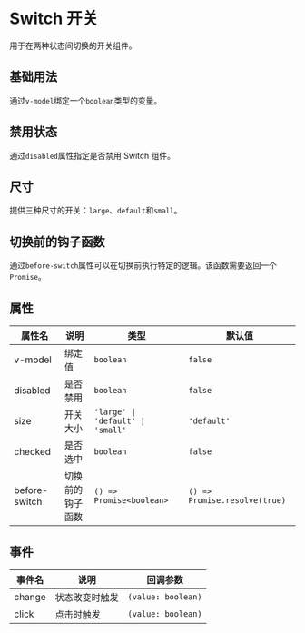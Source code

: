 # Switch 开关

用于在两种状态间切换的开关组件。

## 基础用法

通过`v-model`绑定一个`boolean`类型的变量。

<demo vue="../../demo/switch/basic.vue" github="https://github.com/Onion-L/onionl-ui/tree/main/packages/components/switch"/>

## 禁用状态

通过`disabled`属性指定是否禁用 Switch 组件。

<demo vue="../../demo/switch/disabled.vue" github="https://github.com/Onion-L/onionl-ui/tree/main/packages/components/switch"/>

## 尺寸

提供三种尺寸的开关：`large`、`default`和`small`。

<demo vue="../../demo/switch/size.vue" github="https://github.com/Onion-L/onionl-ui/tree/main/packages/components/switch"/>

## 切换前的钩子函数

通过`before-switch`属性可以在切换前执行特定的逻辑。该函数需要返回一个`Promise`。

<demo vue="../../demo/switch/before.vue" github="https://github.com/Onion-L/onionl-ui/tree/main/packages/components/switch"/>

## 属性

| 属性名 | 说明 | 类型 | 默认值 |
|--------|------|------|--------|
| v-model | 绑定值 | `boolean` | `false` |
| disabled | 是否禁用 | `boolean` | `false` |
| size | 开关大小 | `'large' \| 'default' \| 'small'` | `'default'` |
| checked | 是否选中 | `boolean` | `false` |
| before-switch | 切换前的钩子函数 | `() => Promise<boolean>` | `() => Promise.resolve(true)` |

## 事件

| 事件名 | 说明 | 回调参数 |
|--------|------|----------|
| change | 状态改变时触发 | `(value: boolean)` |
| click | 点击时触发 | `(value: boolean)` |
